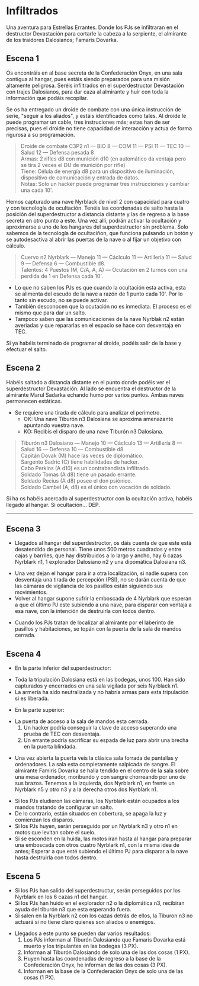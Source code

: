 Infiltrados
===========
Una aventura para Estrellas Errantes. Donde los PJs se infiltraran en el destructor Devastación para cortarle la cabeza a la serpiente, el almirante de los traidores Dalosianos; Famaris Dovarka.

Escena 1
--------
Os encontráis en al base secreta de la Confederación Onyx, en una sala contigua al hangar, pues estáis siendo preparados para una misión altamente peligrosa. Seréis infiltrados en el superdestructor Devastación con trajes Dalosianos, para dar caza al almirante y huir con toda la información que podáis recopilar.

Se os ha entregado un droide de combate con una única instrucción de serie, "seguir a los aliádos", y estáis identificados como tales. Al droide le puede programar un cable, tres instruciones más; estas han de ser precisas, pues el droide no tiene capacidad de interacción y actua de forma rigurosa a su programación.

> Droide de combate C3P2 n1 — BIO 8 — COM 11 — PSI 11 — TEC 10 — Salud 12 — Defensa pesada 8  
> Armas: 2 rifles d8 con munición d10 (en automático da ventaja pero se tira 2 veces el DU de munición por rifle)  
> Tiene: Célula de energía d8 para un dispositivo de iluminación, dispositivo de comunicación y entrada de datos.  
> Notas: Solo un hacker puede programar tres instrucciones y cambiar una cada 10'. 

Hemos capturado una nave Nyrblack de nivel 2 con capacidad para cuatro y con tecnología de ocultación. Tenéis las coordenadas de salto hasta la posición del superdestructor a distancia distante y las de regreso a la base secreta en otro punto a este. Una vez allí, podrán activar la ocultación y aproximarse a uno de los hangares del superdestructor sin problema. Solo sabemos de la tecnología de ocultaciñon, que funciona pulsando un botón y se autodesactiva al abrir las puertas de la nave o al fijar un objetivo con cálculo.

> Cuervo n2 Nyrblark — Manejo 11 — Cáclculo 11 — Artillería 11 — Salud 9 — Defensa 6 — Combustible d8.  
> Talentos: 4 Puestos (M, C/A, A, A) — Ocutación en 2 turnos con una perdida de 1 en Defensa cada 10'.

* Lo que no saben los PJs es que cuando la ocultación esta activa, esta se alimenta del escudo de la nave a razón de 1 punto cada 10'. Por lo tanto sin escudo, no se puede activar.
* También desconocen que la ocutación no es inmediata. El proceso es el mismo que para dar un salto.
* Tampoco saben que las comunicaciones de la nave Nyrblak n2 están averiadas y que repararlas en el espacio se hace con desventaja en TEC.

Si ya habéis terminado de programar al droide, podéis salir de la base y efectuar el salto.

Escena 2
--------
Habéis saltado a distancia distante en el punto donde podéis ver el superdestructor Devastación. Al lado se encuentra el destructor de la almirante Marul Sadarka echando humo por varios puntos. Ambas naves permanecen estáticas.
* Se requiere una tirada de cálculo para analizar el perimetro.
	* OK: Una nave Tiburón n3 Dalosiana se aproxima amenazante apuntando vuestra nave.
	* KO: Recibís el disparo de una nave Tiburón n3 Dalosiana.
> Tiburón n3 Dalosiano — Manejo 10 — Cáclculo 13 — Artillería 8 — Salud 16 — Defensa 10 — Combustible d8.    
> Capitán Dovak (M) hace las veces de diplomático.  
> Sargento Sadric (C) tiene habilidades de hacker.  
> Cabo Perkins (A d10) es un contrabandista infiltrado.  
> Soldado Tomas (A d8) tiene un pasado errante.  
> Soldado Recius (A d8) posee el don psiónico.  
> Soldado Cambel (A, d8) es el único con vocación de soldado.

Si ha os habéis acercado al superdestructor con la ocultación activa, habéis llegado al hangar. Si ocultación... DEP.

<hr class="end-col">

Escena 3
--------
- Llegados al hangar del superdestructor, os dáis cuenta de que este está desatendido de personal. Tiene unos 500 metros cuadrados y entre cajas y barriles, que hay distribuidos a lo largo y ancho, hay 6 cazas Nyrblark n1, 1 explorador Dalosiano n2 y una dipomática Dalosiana n3.
* Una vez dejan el hangar para ir a otra localización, si nadie supera con desventaja una tirada de percepción (PSI), no se darán cuenta de que las cámaras de vigilancia de los pasillos están siguiendo sus movimientos.
* Volver al hangar supone sufrir la emboscada de 4 Nyrblark que esperan a que el último PJ este subiendo a una nave, para disparar con ventaja a esa nave, con la intención de destruirla con todos dentro.
- Cuando los PJs tratan de localizar al almirante por el laberinto de pasillos y habitaciones, se topán con la puerta de la sala de mandos cerrada.

Escena 4
--------
- En la parte inferior del superdestructor:
* Toda la tripulación Dalosiana está en las bodegas, unos 100. Han sido capturados y encerrados en una sala vigilada por seis Nyrblack n1.
* La armería ha sido neutralizada y no habría armas para esta tripulación si es liberada.

- En la parte superior:
* La puerta de acceso a la sala de mandos esta cerrada.
	1. Un hacker podría conseguir la clave de acceso superando una prueba de TEC con desventaja.
	1. Un errante podría sacrificar su espada de luz para abrir una brecha en la puerta blindada.
- Una vez abierta la puerta veis la clásica sala forrada de pantallas y ordenadores. La sala esta completamente salpicada de sangre. El almirante Famiris Dovarka se halla tendido en el centro de la sala sobre una mesa ordenador, moribundo y con sangre chorreando por uno de sus brazos. Tenemos a la izquierda, dos Nyrblark n1, en frente un Nyrblark n5 y otro n3 y a la derecha otros dos Nyrblark n1.
* Si los PJs eludieron las cámaras, los Nyrblark están ocupados a los mandos tratando de configurar un salto.
* De lo contrario, están situados en cobertura, se apaga la luz y comienzan los disparos.
* Si los PJs huyen, serán perseguido por un Nyrblark n3 y otro n1 en motos que levitan sobre el suelo.
* Si se esconden en la huida, las motos iran hasta al hangar para preparar una emboscada con otros cuatro Nyrblark n1, con la misma idea de antes; Esperar a que esté subiendo el último PJ para disparar a la nave hasta destruirla con todos dentro.

Escena 5
--------
* Si los PJs han salido del superdestructur, serán perseguidos por los Nyrblark en los 6 cazas n1 del hangar.
* Si los PJs han huido en el explorador n2 o la diplomática n3, recibiran ayuda del tiburón n3 que esta esperando fuera.
* Si salen en la Nyrblark n2 con los cazas detrás de ellos, la Tiburon n3 no actuará si no tiene claro quienes son aliados o enemigos.

- Llegados a este punto se pueden dar varios resultados:
	1. Los PJs informan al Tiburón Dalosiando que Famaris Dovarka está muerto y los tripulantes en las bodegas (3 PX).
	1. Informan al Tiburón Dalosiando de solo una de las dos cosas (1 PX).
	1. Huyen hasta las coordenadas de regreso a la base de la Confederación Onyx, he informan de las dos cosas (3 PX).
	1. Informan en la base de la Confederación Onyx de solo una de las cosas (1 PX).

